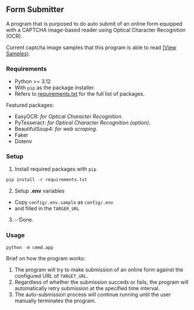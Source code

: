 ## Form Submitter

A program that is purposed to do auto submit of an online form equipped with a CAPTCHA image-based reader using Optical Character Recognition (OCR).

Current captcha image samples that this program is able to read [(View Samples)](https://github.com/williamluisan/form-submitter/tree/master/public/images/sample).

### Requirements
* Python >= 3.12
* With `pip` as the package installer.
* Refers to [requirements.txt](https://github.com/williamluisan/form-submitter/blob/master/README.md) for the full list of packages.

Featured packages:
* EasyOCR: *for Optical Character Recognition*.
* PyTesseract: *for Optical Character Recognition (option)*.
* BeautifulSoup4: *for web scraping*.
* Faker
* Dotenv

### Setup
1. Install required packages with `pip`
```python
pip install -r requirements.txt
```
2. Setup **.env** variables
* Copy `config/.env.sample` as `config/.env` 
* and filled in the `TARGER_URL`

3. ✅Done.

### Usage
```python
python -m cmmd.app
```
Brief on how the program works:

1. The program will try to make submission of an online form against the configured URL of `TARGET_URL`.
2. Regardless of whether the submission succeds or fails, the program will automatically retry submission at the specified time interval.
3. The auto-submission process will continue running until the user manually terminates the program.